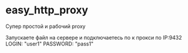 # easy_http_proxy
Супер простой и рабочий proxy

Запускаете файл на сервере и подключаетесь по к прокси по IP:9432
LOGIN: "user1"
PASSWORD: "pass1"
